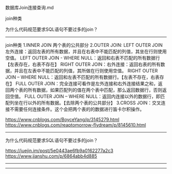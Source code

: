 数据库Join连接查询.md

join种类

为什么代码规范要求SQL语句不要过多的join？




---------------------------------------------------------------------------------------------------------------------
join种类
1.INNER JOIN    两个表的公共部分
2.OUTER JOIN:
    LEFT OUTER JOIN     左外连接：返回左表的所有数据，并且在右表中不能匹配的列值，其坐在行则使用空值。
    LEFT OUTER JOIN - WHERE NULL：返回和右表不匹配的所有数据行【左表存在，右表不存在】
    RIGHT OUTER JOIN：右外连接：返回右表的所有数据，并且在左表中不能匹配的列值，其所做在行则使用空值。
    RIGHT OUTER JOIN – WHERE NULL：返回和左表不匹配的所有数据行。【左表不存在，右表存在】
    FULL OUTER JOIN：完全连接可看作是左外连接和右外连接结果之和，返回两个表的所有数据，如果匹配列的值在两个表中匹配，那么返回数据行，否则返回空值。
    FULL OUTER JOIN – WHERE NULL：返回内连接以外的数据行，即匹配列坐在行以外的所有数据。【去除两个表的公共部分】
3.CROSS JOIN：交叉连接不需要任何连接条件。这个会把两个表的的数据进行笛卡尔积操作。



https://www.cnblogs.com/BoyceYang/p/3145279.html
https://www.cnblogs.com/reaptomorrow-flydream/p/8145610.html



---------------------------------------------------------------------------------------------------------------------
为什么代码规范要求SQL语句不要过多的join？


https://juejin.im/post/5e0443ae6fb9a0162277a2c3
https://www.jianshu.com/p/6864abb4d885



---------------------------------------------------------------------------------------------------------------------










---------------------------------------------------------------------------------------------------------------------


